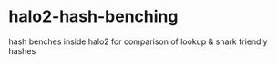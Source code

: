 # halo2-hash-benching
hash benches inside halo2 for comparison of lookup &amp; snark friendly hashes 
